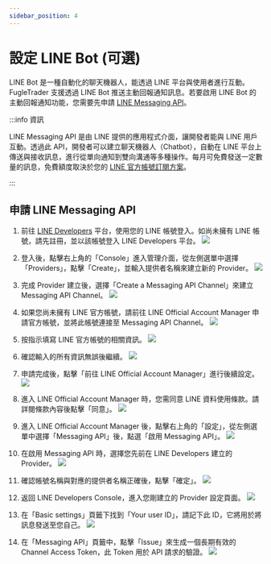 ```yaml
---
sidebar_position: 4
---
```


# 設定 LINE Bot (可選)

LINE Bot 是一種自動化的聊天機器人，能透過 LINE 平台與使用者進行互動。FugleTrader 支援透過 LINE Bot 推送主動回報通知訊息。若要啟用 LINE Bot 的主動回報通知功能，您需要先申請 [LINE Messaging API](https://developers.line.biz/en/services/messaging-api/)。

:::info 資訊

LINE Messaging API 是由 LINE 提供的應用程式介面，讓開發者能與 LINE 用戶互動。透過此 API，開發者可以建立聊天機器人（Chatbot），自動在 LINE 平台上傳送與接收訊息，進行從單向通知到雙向溝通等多種操作。每月可免費發送一定數量的訊息，免費額度取決於您的 [LINE 官方帳號訂閱方案](https://developers.line.biz/en/docs/messaging-api/overview/#line-official-account-plan)。

:::

## 申請 LINE Messaging API

1. 前往 [LINE Developers](https://developers.line.biz/) 平台，使用您的 LINE 帳號登入。如尚未擁有 LINE 帳號，請先註冊，並以該帳號登入 LINE Developers 平台。
  ![](./img/line-developers-1.png)

2. 登入後，點擊右上角的「Console」進入管理介面，從左側選單中選擇「Providers」，點擊「Create」，並輸入提供者名稱來建立新的 Provider。
  ![](./img/line-developers-2.png)

3. 完成 Provider 建立後，選擇「Create a Messaging API Channel」來建立 Messaging API Channel。
  ![](./img/line-developers-3.png)

4. 如果您尚未擁有 LINE 官方帳號，請前往 LINE Official Account Manager 申請官方帳號，並將此帳號連接至 Messaging API Channel。
  ![](./img/line-developers-4.png)

5. 按指示填寫 LINE 官方帳號的相關資訊。
  ![](./img/line-developers-5.png)

6. 確認輸入的所有資訊無誤後繼續。
  ![](./img/line-developers-6.png)

7. 申請完成後，點擊「前往 LINE Official Account Manager」進行後續設定。
  ![](./img/line-developers-7.png)

8. 進入 LINE Official Account Manager 時，您需同意 LINE 資料使用條款。請詳閱條款內容後點擊「同意」。
  ![](./img/line-developers-8.png)

9. 進入 LINE Official Account Manager 後，點擊右上角的「設定」，從左側選單中選擇「Messaging API」後，點選「啟用 Messaging API」。
  ![](./img/line-developers-9.png)

10. 在啟用 Messaging API 時，選擇您先前在 LINE Developers 建立的 Provider。
  ![](./img/line-developers-10.png)

11. 確認帳號名稱與對應的提供者名稱正確後，點擊「確定」。
  ![](./img/line-developers-11.png)

12. 返回 LINE Developers Console，進入您剛建立的 Provider 設定頁面。
  ![](./img/line-developers-12.png)

13. 在「Basic settings」頁籤下找到「Your user ID」，請記下此 ID，它將用於將訊息發送至您自己。
  ![](./img/line-developers-13.png)

14. 在「Messaging API」頁籤中，點擊「Issue」來生成一個長期有效的 Channel Access Token，此 Token 用於 API 請求的驗證。
  ![](./img/line-developers-14.png)
